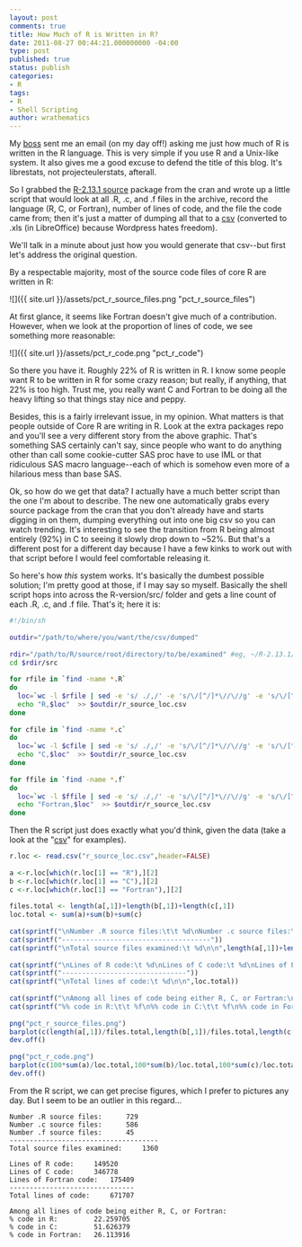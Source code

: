 ```yaml
---
layout: post
comments: true
title: How Much of R is Written in R?
date: 2011-08-27 00:44:21.000000000 -04:00
type: post
published: true
status: publish
categories:
- R
tags:
- R
- Shell Scripting
author: wrathematics
---
```



My [boss](http://r4stats.com) sent me an email (on my day off!) asking
me just how much of R is written in the R language. This is very simple
if you use R and a Unix-like system. It also gives me a good excuse to
defend the title of this blog. It's librestats, not projecteulerstats,
afterall.

So I grabbed the [R-2.13.1
source](http://cran.r-project.org/src/base/R-2/R-2.13.1.tar.gz) package
from the cran and wrote up a little script that would look at all .R,
.c, and .f files in the archive, record the language (R, C, or Fortran),
number of lines of code, and the file the code came from; then it's just
a matter of dumping all that to a
[csv](http://librestats.files.wordpress.com/2011/08/r_source_loc.xls)
(converted to .xls (in LibreOffice) because Wordpress hates freedom).

We'll talk in a minute about just how you would generate that csv--but
first let's address the original question.

By a respectable majority, most of the source code files of core R are
written in R:

![]({{ site.url }}/assets/pct_r_source_files.png "pct_r_source_files")

At first glance, it seems like Fortran doesn't give much of a
contribution. However, when we look at the proportion of lines of code,
we see something more reasonable:

![]({{ site.url }}/assets/pct_r_code.png "pct_r_code")

So there you have it. Roughly 22% of R is written in R. I know some people
want R to be written in R for some crazy reason; but really, if
anything, that 22% is too high. Trust me, you really want C and Fortran
to be doing all the heavy lifting so that things stay nice and peppy.

Besides, this is a fairly irrelevant issue, in my opinion. What matters
is that people outside of Core R are writing in R. Look at the extra
packages repo and you'll see a very different story from the above
graphic. That's something SAS certainly can't say, since people who want
to do anything other than call some cookie-cutter SAS proc have to use
IML or that ridiculous SAS macro language--each of which is somehow even
more of a hilarious mess than base SAS.

Ok, so how do we get that data? I actually have a much better script
than the one I'm about to describe. The new one automatically grabs
every source package from the cran that you don't already have and
starts digging in on them, dumping everything out into one big csv so
you can watch trending. It's interesting to see the transition from R
being almost entirely (92%) in C to seeing it slowly drop down to \~52%.
But that's a different post for a different day because I have a few
kinks to work out with that script before I would feel comfortable
releasing it.

So here's how *this* system works. It's basically the dumbest possible
solution; I'm pretty good at those, if I may say so myself. Basically
the shell script hops into across the R-version/src/ folder and gets a
line count of each .R, .c, and .f file. That's it; here it is:

```bash
#!/bin/sh
 
outdir="/path/to/where/you/want/the/csv/dumped"
 
rdir="/path/to/R/source/root/directory/to/be/examined" #eg, ~/R-2.13.1/
cd $rdir/src
 
for rfile in `find -name *.R`
do
  loc=`wc -l $rfile | sed -e 's/ ./,/' -e 's/\/[^/]*\//\//g' -e 's/\/[^/]*\//\//g' -e 's/\/[^/]*\///g' -e 's/\///'`
  echo "R,$loc"  >> $outdir/r_source_loc.csv
done
 
for cfile in `find -name *.c`
do
  loc=`wc -l $cfile | sed -e 's/ ./,/' -e 's/\/[^/]*\//\//g' -e 's/\/[^/]*\//\//g' -e 's/\/[^/]*\///g' -e 's/\///'`
  echo "C,$loc"  >> $outdir/r_source_loc.csv
done
 
for ffile in `find -name *.f`
do
  loc=`wc -l $ffile | sed -e 's/ ./,/' -e 's/\/[^/]*\//\//g' -e 's/\/[^/]*\//\//g' -e 's/\/[^/]*\///g' -e 's/\///'`
  echo "Fortran,$loc"  >> $outdir/r_source_loc.csv
done
```

Then the R script just does exactly what you'd think, given the data
(take a look at the
"[csv](http://librestats.files.wordpress.com/2011/08/r_source_loc.xls)"
for examples).

```R
r.loc <- read.csv("r_source_loc.csv",header=FALSE)
 
a <-r.loc[which(r.loc[1] == "R"),][2]
b <-r.loc[which(r.loc[1] == "C"),][2]
c <-r.loc[which(r.loc[1] == "Fortran"),][2]
 
files.total <- length(a[,1])+length(b[,1])+length(c[,1])
loc.total <- sum(a)+sum(b)+sum(c)
 
cat(sprintf("\nNumber .R source files:\t\t %d\nNumber .c source files:\t\t %d\nNumber .f source files:\t\t %d\n",length(a[,1]),length(b[,1]),length(c[,1])))
cat(sprintf("-------------------------------------"))
cat(sprintf("\nTotal source files examined:\t %d\n\n",length(a[,1])+length(b[,1])+length(c[,1])))
 
cat(sprintf("\nLines of R code:\t %d\nLines of C code:\t %d\nLines of Fortran code:\t %d\n",sum(a),sum(b),sum(c)))
cat(sprintf("-------------------------------"))
cat(sprintf("\nTotal lines of code:\t %d\n\n",loc.total))
 
cat(sprintf("\nAmong all lines of code being either R, C, or Fortran:\n"))
cat(sprintf("%% code in R:\t\t %f\n%% code in C:\t\t %f\n%% code in Fortran:\t %f\n",100*sum(a)/loc.total,100*sum(b)/loc.total,100*sum(c)/loc.total))
 
png("pct_r_source_files.png")
barplot(c(length(a[,1])/files.total,length(b[,1])/files.total,length(c[,1])/files.total),main="Percent of Core R Sourcecode Files",names.arg=c("R","C","Fortran"))
dev.off()
 
png("pct_r_code.png")
barplot(c(100*sum(a)/loc.total,100*sum(b)/loc.total,100*sum(c)/loc.total),main="Percent of Core R Lines of Code",names.arg=c("R","C","Fortran"))
dev.off()
```

From the R script, we can get precise figures, which I prefer to
pictures any day. But I seem to be an outlier in this regard...

```
Number .R source files:      729
Number .c source files:      586
Number .f source files:      45
-------------------------------------
Total source files examined:     1360
 
Lines of R code:     149520
Lines of C code:     346778
Lines of Fortran code:   175409
-------------------------------
Total lines of code:     671707
 
Among all lines of code being either R, C, or Fortran:
% code in R:         22.259705
% code in C:         51.626379
% code in Fortran:   26.113916
```
